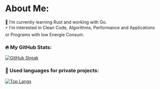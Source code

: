 # About Me:

🌱 I’m currently learning Rust and working with Go.<br>⚡ I’m interested in Clean Code, Algorithms, Performance and Applications or Programs with low Energie Consum.<br>

### :fire: My GitHub Stats:
[![GitHub Streak](http://github-readme-streak-stats.herokuapp.com?user=driif&theme=dark&background=000000)](https://git.io/streak-stats)


### :battery:  Used languages for private projects:
[![Top Langs](https://github-readme-stats.vercel.app/api/top-langs/?username=driif&layout=compact&theme=tokyonight)](https://github.com/anuraghazra/github-readme-stats)
